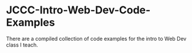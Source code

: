# JCCC-Intro-Web-Dev-Code-Examples
There are a compiled collection of code examples for the intro to Web Dev class I teach.
